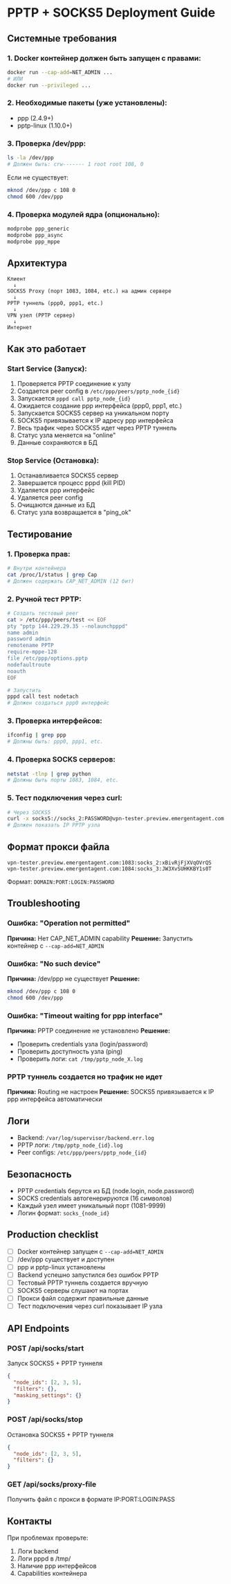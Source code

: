 # PPTP + SOCKS5 Deployment Guide

## Системные требования

### 1. Docker контейнер должен быть запущен с правами:
```bash
docker run --cap-add=NET_ADMIN ...
# ИЛИ
docker run --privileged ...
```

### 2. Необходимые пакеты (уже установлены):
- ppp (2.4.9+)
- pptp-linux (1.10.0+)

### 3. Проверка /dev/ppp:
```bash
ls -la /dev/ppp
# Должен быть: crw------- 1 root root 108, 0
```

Если не существует:
```bash
mknod /dev/ppp c 108 0
chmod 600 /dev/ppp
```

### 4. Проверка модулей ядра (опционально):
```bash
modprobe ppp_generic
modprobe ppp_async  
modprobe ppp_mppe
```

## Архитектура

```
Клиент 
  ↓
SOCKS5 Proxy (порт 1083, 1084, etc.) на админ сервере
  ↓
PPTP туннель (ppp0, ppp1, etc.)
  ↓
VPN узел (PPTP сервер)
  ↓
Интернет
```

## Как это работает

### Start Service (Запуск):
1. Проверяется PPTP соединение к узлу
2. Создается peer config в `/etc/ppp/peers/pptp_node_{id}`
3. Запускается `pppd call pptp_node_{id}`
4. Ожидается создание ppp интерфейса (ppp0, ppp1, etc.)
5. Запускается SOCKS5 сервер на уникальном порту
6. SOCKS5 привязывается к IP адресу ppp интерфейса
7. Весь трафик через SOCKS5 идет через PPTP туннель
8. Статус узла меняется на "online"
9. Данные сохраняются в БД

### Stop Service (Остановка):
1. Останавливается SOCKS5 сервер
2. Завершается процесс pppd (kill PID)
3. Удаляется ppp интерфейс
4. Удаляется peer config
5. Очищаются данные из БД
6. Статус узла возвращается в "ping_ok"

## Тестирование

### 1. Проверка прав:
```bash
# Внутри контейнера
cat /proc/1/status | grep Cap
# Должен содержать CAP_NET_ADMIN (12 бит)
```

### 2. Ручной тест PPTP:
```bash
# Создать тестовый peer
cat > /etc/ppp/peers/test << EOF
pty "pptp 144.229.29.35 --nolaunchpppd"
name admin
password admin
remotename PPTP
require-mppe-128
file /etc/ppp/options.pptp
nodefaultroute
noauth
EOF

# Запустить
pppd call test nodetach
# Должен создаться ppp0 интерфейс
```

### 3. Проверка интерфейсов:
```bash
ifconfig | grep ppp
# Должны быть: ppp0, ppp1, etc.
```

### 4. Проверка SOCKS серверов:
```bash
netstat -tlnp | grep python
# Должны быть порты 1083, 1084, etc.
```

### 5. Тест подключения через curl:
```bash
# Через SOCKS5
curl -x socks5://socks_2:PASSWORD@vpn-tester.preview.emergentagent.com:1083 https://ifconfig.me
# Должен показать IP PPTP узла
```

## Формат прокси файла

```
vpn-tester.preview.emergentagent.com:1083:socks_2:xBivRjFjXVqOVrQS
vpn-tester.preview.emergentagent.com:1084:socks_3:JW3XvSUHKKBY1s0T
```

Формат: `DOMAIN:PORT:LOGIN:PASSWORD`

## Troubleshooting

### Ошибка: "Operation not permitted"
**Причина:** Нет CAP_NET_ADMIN capability
**Решение:** Запустить контейнер с `--cap-add=NET_ADMIN`

### Ошибка: "No such device"
**Причина:** /dev/ppp не существует
**Решение:** 
```bash
mknod /dev/ppp c 108 0
chmod 600 /dev/ppp
```

### Ошибка: "Timeout waiting for ppp interface"
**Причина:** PPTP соединение не установлено
**Решение:** 
- Проверить credentials узла (login/password)
- Проверить доступность узла (ping)
- Проверить логи: `cat /tmp/pptp_node_X.log`

### PPTP туннель создается но трафик не идет
**Причина:** Routing не настроен
**Решение:** SOCKS5 привязывается к IP ppp интерфейса автоматически

## Логи

- Backend: `/var/log/supervisor/backend.err.log`
- PPTP логи: `/tmp/pptp_node_{id}.log`
- Peer configs: `/etc/ppp/peers/pptp_node_{id}`

## Безопасность

- PPTP credentials берутся из БД (node.login, node.password)
- SOCKS credentials автогенерируются (16 символов)
- Каждый узел имеет уникальный порт (1081-9999)
- Логин формат: `socks_{node_id}`

## Production checklist

- [ ] Docker контейнер запущен с `--cap-add=NET_ADMIN`
- [ ] /dev/ppp существует и доступен
- [ ] ppp и pptp-linux установлены
- [ ] Backend успешно запустился без ошибок PPTP
- [ ] Тестовый PPTP туннель создается вручную
- [ ] SOCKS5 серверы слушают на портах
- [ ] Прокси файл содержит правильные данные
- [ ] Тест подключения через curl показывает IP узла

## API Endpoints

### POST /api/socks/start
Запуск SOCKS5 + PPTP туннеля
```json
{
  "node_ids": [2, 3, 5],
  "filters": {},
  "masking_settings": {}
}
```

### POST /api/socks/stop
Остановка SOCKS5 + PPTP туннеля
```json
{
  "node_ids": [2, 3, 5],
  "filters": {}
}
```

### GET /api/socks/proxy-file
Получить файл с прокси в формате IP:PORT:LOGIN:PASS

## Контакты

При проблемах проверьте:
1. Логи backend
2. Логи pppd в /tmp/
3. Наличие ppp интерфейсов
4. Capabilities контейнера
